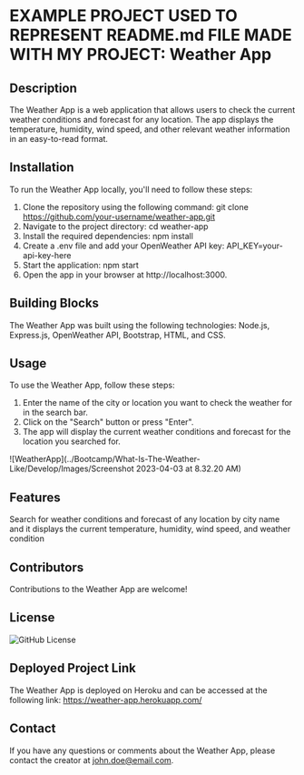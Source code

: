 # EXAMPLE PROJECT USED TO REPRESENT README.md FILE MADE WITH MY PROJECT: Weather App

  ## Description

  The Weather App is a web application that allows users to check the current weather conditions and forecast for any location. The app displays the temperature, humidity, wind speed, and other relevant weather information in an easy-to-read format.

  ## Installation

  To run the Weather App locally, you'll need to follow these steps: 
  
  1. Clone the repository using the following command: git clone https://github.com/your-username/weather-app.git  
  2. Navigate to the project directory: cd weather-app  
  3. Install the required dependencies: npm install  
  4. Create a .env file and add your OpenWeather API key: API_KEY=your-api-key-here  
  5. Start the application: npm start  
  6. Open the app in your browser at http://localhost:3000.

  ## Building Blocks

  The Weather App was built using the following technologies: Node.js, Express.js, OpenWeather API, Bootstrap, HTML, and CSS.

  ## Usage

  To use the Weather App, follow these steps: 
  1. Enter the name of the city or location you want to check the weather for in the search bar. 
  2. Click on the "Search" button or press "Enter".  
  3. The app will display the current weather conditions and forecast for the location you searched for.

  ![WeatherApp](../Bootcamp/What-Is-The-Weather-Like/Develop/Images/Screenshot 2023-04-03 at 8.32.20 AM)

  ## Features

  Search for weather conditions and forecast of any location by city name and it displays the current temperature, humidity, wind speed, and weather condition

  ## Contributors

  Contributions to the Weather App are welcome!

  ## License

  ![GitHub License](https://img.shields.io/badge/license-MIT-blue.svg)

  ## Deployed Project Link

  The Weather App is deployed on Heroku and can be accessed at the following link: https://weather-app.herokuapp.com/

  ## Contact

  If you have any questions or comments about the Weather App, please contact the creator at john.doe@email.com.
